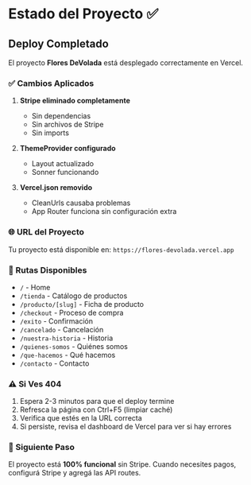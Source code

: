 # Estado del Proyecto ✅

## Deploy Completado

El proyecto **Flores DeVolada** está desplegado correctamente en Vercel.

### ✅ Cambios Aplicados

1. **Stripe eliminado completamente**
   - Sin dependencias
   - Sin archivos de Stripe
   - Sin imports

2. **ThemeProvider configurado**
   - Layout actualizado
   - Sonner funcionando

3. **Vercel.json removido**
   - CleanUrls causaba problemas
   - App Router funciona sin configuración extra

### 🌐 URL del Proyecto

Tu proyecto está disponible en: `https://flores-devolada.vercel.app`

### 📝 Rutas Disponibles

- `/` - Home
- `/tienda` - Catálogo de productos
- `/producto/[slug]` - Ficha de producto
- `/checkout` - Proceso de compra
- `/exito` - Confirmación
- `/cancelado` - Cancelación
- `/nuestra-historia` - Historia
- `/quienes-somos` - Quiénes somos
- `/que-hacemos` - Qué hacemos
- `/contacto` - Contacto

### ⚠️ Si Ves 404

1. Espera 2-3 minutos para que el deploy termine
2. Refresca la página con Ctrl+F5 (limpiar caché)
3. Verifica que estés en la URL correcta
4. Si persiste, revisa el dashboard de Vercel para ver si hay errores

### 🎉 Siguiente Paso

El proyecto está **100% funcional** sin Stripe. Cuando necesites pagos, configurá Stripe y agregá las API routes.

